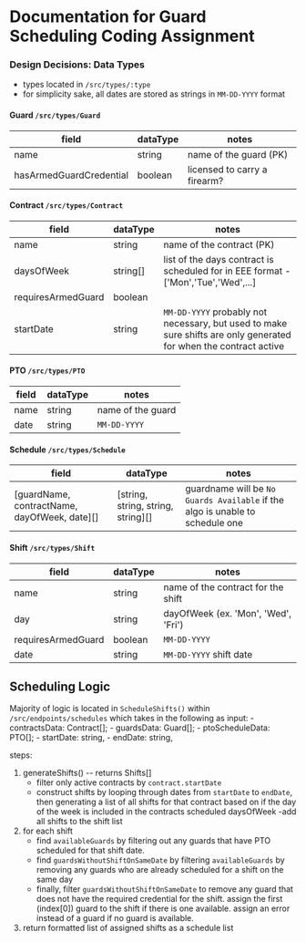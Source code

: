 # Documentation for Guard Scheduling Coding Assignment

### Design Decisions: Data Types

- types located in `/src/types/:type`
- for simplicity sake, all dates are stored as strings in `MM-DD-YYYY` format

#### Guard `/src/types/Guard`

| field                   | dataType | notes                        |
| ----------------------- | -------- | ---------------------------- |
| name                    | string   | name of the guard (PK)       |
| hasArmedGuardCredential | boolean  | licensed to carry a firearm? |

#### Contract `/src/types/Contract`

| field              | dataType | notes                                                                                                             |
| ------------------ | -------- | ----------------------------------------------------------------------------------------------------------------- |
| name               | string   | name of the contract (PK)                                                                                         |
| daysOfWeek         | string[] | list of the days contract is scheduled for in EEE format - ['Mon','Tue','Wed',...]                                |
| requiresArmedGuard | boolean  |
| startDate          | string   | `MM-DD-YYYY` probably not necessary, but used to make sure shifts are only generated for when the contract active |

#### PTO `/src/types/PTO`

| field | dataType | notes             |
| ----- | -------- | ----------------- |
| name  | string   | name of the guard |
| date  | string   | `MM-DD-YYYY`      |

#### Schedule `/src/types/Schedule`

| field                                        | dataType                           | notes                                                                         |
| -------------------------------------------- | ---------------------------------- | ----------------------------------------------------------------------------- |
| [guardName, contractName, dayOfWeek, date][] | [string, string, string, string][] | guardname will be `No Guards Available` if the algo is unable to schedule one |

#### Shift `/src/types/Shift`

| field              | dataType | notes                               |
| ------------------ | -------- | ----------------------------------- |
| name               | string   | name of the contract for the shift  |
| day                | string   | dayOfWeek (ex. 'Mon', 'Wed', 'Fri') |
| requiresArmedGuard | boolean  | `MM-DD-YYYY`                        |
| date               | string   | `MM-DD-YYYY` shift date             |

## Scheduling Logic

Majority of logic is located in `ScheduleShifts()` within `/src/endpoints/schedules` which takes in the following as input: - contractsData: Contract[]; - guardsData: Guard[]; - ptoScheduleData: PTO[]; - startDate: string, - endDate: string,

steps:

1. generateShifts() -- returns Shifts[]
   - filter only active contracts by `contract.startDate`
   - construct shifts by looping through dates from `startDate` to `endDate`, then generating a list of all shifts for that contract based on if the day of the week is included in the contracts scheduled daysOfWeek
     -add all shifts to the shift list
2. for each shift
   - find `availableGuards` by filtering out any guards that have PTO scheduled for that shift date.
   - find `guardsWithoutShiftOnSameDate` by filtering `availableGuards` by removing any guards who are already scheduled for a shift on the same day
   - finally, filter `guardsWithoutShiftOnSameDate` to remove any guard that does not have the required credential for the shift.
     assign the first (index[0]) guard to the shift if there is one available. assign an error instead of a guard if no guard is available.
3. return formatted list of assigned shifts as a schedule list
